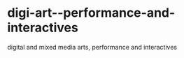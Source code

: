 digi-art--performance-and-interactives
======================================

digital and mixed media arts, performance and interactives